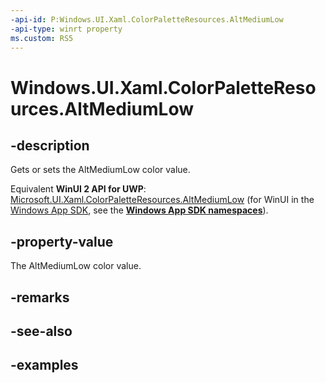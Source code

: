 ```yaml
---
-api-id: P:Windows.UI.Xaml.ColorPaletteResources.AltMediumLow
-api-type: winrt property
ms.custom: RS5
---
```


<!-- Property syntax.
public IReference<Color> AltMediumLow { get;  set; }
-->

# Windows.UI.Xaml.ColorPaletteResources.AltMediumLow

## -description

Gets or sets the AltMediumLow color value.

Equivalent **WinUI 2 API for UWP**: [Microsoft.UI.Xaml.ColorPaletteResources.AltMediumLow](/windows/winui/api/microsoft.ui.xaml.colorpaletteresources.altmediumlow) (for WinUI in the [Windows App SDK](/windows/apps/windows-app-sdk/), see the **[Windows App SDK namespaces](/windows/windows-app-sdk/api/winrt/)**).

## -property-value

The AltMediumLow color value.

## -remarks

## -see-also

## -examples

